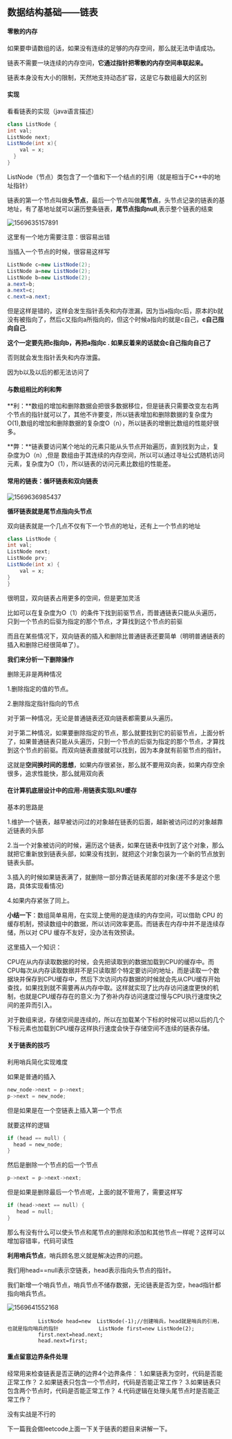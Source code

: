 ##                                数据结构基础——链表

#### 零散的内存

如果要申请数组的话，如果没有连续的足够的内存空间，那么就无法申请成功。

链表不需要一块连续的内存空间，**它通过指针把零散的内存空间串联起来。**

链表本身没有大小的限制，天然地支持动态扩容，这是它与数组最大的区别

#### 实现

看看链表的实现（java语言描述）

```java
class ListNode {  
int val; 
ListNode next;   
ListNode(int x){ 
    val = x; 
  }
}
```

ListNode（节点）类包含了一个值和下一个结点的引用（就是相当于C++中的地址指针）

链表的第一个节点叫做**头节点**，最后一个节点叫做**尾节点**，头节点记录的链表的基地址，有了基地址就可以遍历整条链表，**尾节点指向null**,表示整个链表的结束

![1569635157891](https://s2.ax1x.com/2019/10/07/uR1V8f.png)



这里有一个地方需要注意：很容易出错

当插入一个节点的时候，很容易这样写

```java
ListNode c=new ListNode(2);
ListNode a=new ListNode(2);
ListNode b=new ListNode(2);
a.next=b;
a.next=c;
c.next=a.next;
```

但是这样是错的，这样会发生指针丢失和内存泄漏，因为当a指向c后，原本的b就没有被指向了，然后c又指向a所指向的，但这个时候a指向的就是c自己，**c自己指向自己**.

**这个一定要先把c指向b，再把a指向c .   如果反着来的话就会c自己指向自己了**

否则就会发生指针丢失和内存泄露。

因为b以及以后的都无法访问了



#### 与数组相比的利和弊

**利：**数组的增加和删除数据会把很多数据移位，但是链表只需要改变左右两个节点的指针就可以了，其他不许要变，所以链表增加和删除数据的复杂度为O(1),数组的增加和删除数据的复杂度O（n），所以链表的增删比数组的性能好很多。

**弊：**链表要访问某个地址的元素只能从头节点开始遍历，直到找到为止，复杂度为O（n）,但是  数组由于其连续的内存空间，所以可以通过寻址公式随机访问元素，复杂度为O（1），所以链表的访问元素比数组的性能差。



#### 常用的链表：循环链表和双向链表



![1569636985437](https://s2.ax1x.com/2019/10/07/uR1EPP.png)

**循环链表就是尾节点指向头节点**

双向链表就是一个几点不仅有下一个节点的地址，还有上一个节点的地址

```java
class ListNode {   
int val;   
ListNode next;
ListNode prv; 
ListNode(int x) {  
    val = x;  
}
}
```

很明显，双向链表占用更多的空间，但是更加灵活

比如可以在复杂度为O（1）的条件下找到前驱节点，而普通链表只能从头遍历，只到一个节点的后驱为指定的那个节点，才算找到这个节点的前驱

而且在某些情况下，双向链表的插入和删除比普通链表还要简单（明明普通链表的插入和删除已经很简单了）。

**我们来分析一下删除操作**

删除无非是两种情况

1.删除指定的值的节点。

2.删除指定指针指向的节点

对于第一种情况，无论是普通链表还双向链表都需要从头遍历。

对于第二种情况，如果要删除指定的节点，那么就要找到它的前驱节点，上面分析了，如果普通链表只能从头遍历，只到一个节点的后驱为指定的那个节点，才算找到这个节点的前驱。而双向链表直接就可以找到，因为本身就有前驱节点的指针。

这就是**空间换时间的思想**，如果内存很紧张，那么就不要用双向表，如果内存空余很多，追求性能快，那么就用双向表



#### 在计算机底层设计中的应用-用链表实现LRU缓存

基本的思路是

1.维护一个链表，越早被访问过的对象越在链表的后面，越新被访问过的对象越靠近链表的头部

2.当一个对象被访问的时候，遍历这个链表，如果在链表中找到了这个对象，那么就把它重新放到链表头部，如果没有找到，就把这个对象包装为一个新的节点放到链表头部。

3.插入的时候如果链表满了，就删除一部分靠近链表尾部的对象(差不多是这个思路，具体实现看情况)

4.如果内存紧张了同上。



**小结一下**：数组简单易用，在实现上使用的是连续的内存空间，可以借助 CPU 的缓存机制，预读数组中的数据，所以访问效率更高。而链表在内存中并不是连续存储，所以对 CPU 缓存不友好，没办法有效预读。

这里插入一个知识：

  CPU在从内存读取数据的时候，会先把读取到的数据加载到CPU的缓存中。而CPU每次从内存读取数据并不是只读取那个特定要访问的地址，而是读取一个数据块并保存到CPU缓存中，然后下次访问内存数据的时候就会先从CPU缓存开始查找，如果找到就不需要再从内存中取。这样就实现了比内存访问速度更快的机制，也就是CPU缓存存在的意义:为了弥补内存访问速度过慢与CPU执行速度快之间的差异而引入。

对于数组来说，存储空间是连续的，所以在加载某个下标的时候可以把以后的几个下标元素也加载到CPU缓存这样执行速度会快于存储空间不连续的链表存储。  



#### 关于链表的技巧

利用哨兵简化实现难度

如果是普通的插入

```c
new_node->next = p->next;
p->next = new_node;

```

但是如果是在一个空链表上插入第一个节点

就要这样的逻辑

```c++
if (head == null) {
  head = new_node;
}
```

然后是删除一个节点的后一个节点

```c++
p->next = p->next->next;
```

但是如果是删除最后一个节点呢，上面的就不管用了，需要这样写

```c++
if (head->next == null) {
   head = null;
}
```

那么有没有什么可以使头节点和尾节点的删除和添加和其他节点一样呢？这样可以增加容错率，代码可读性

**利用哨兵节点**，哨兵顾名思义就是解决边界的问题。

我们用head==null表示空链表，head表示指向头节点的指针。

我们新增一个哨兵节点，哨兵节点不储存数据，无论链表是否为空，head指针都指向哨兵节点。

![1569641552168](https://s2.ax1x.com/2019/10/07/uR1k5t.png)



 

```
          ListNode head=new  ListNode(-1);//创建哨兵，head就是哨兵的引用，也就是指向哨兵的指针             ListNode first=new ListNode(2);
          first.next=head.next;
          head.next=first;
```





#### 重点留意边界条件处理

经常用来检查链表是否正确的边界4个边界条件：
1.如果链表为空时，代码是否能正常工作？
2.如果链表只包含一个节点时，代码是否能正常工作？
3.如果链表只包含两个节点时，代码是否能正常工作？
4.代码逻辑在处理头尾节点时是否能正常工作？



没有实战是不行的

下一篇我会做leetcode上面一下关于链表的题目来讲解一下。



